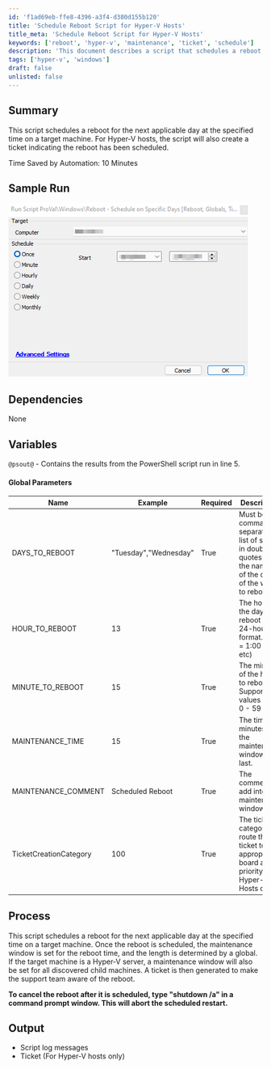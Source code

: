 ```yaml
---
id: 'f1ad69eb-ffe8-4396-a3f4-d380d155b120'
title: 'Schedule Reboot Script for Hyper-V Hosts'
title_meta: 'Schedule Reboot Script for Hyper-V Hosts'
keywords: ['reboot', 'hyper-v', 'maintenance', 'ticket', 'schedule']
description: 'This document describes a script that schedules a reboot for the next applicable day at a specified time on a target machine. For Hyper-V hosts, it also creates a ticket indicating that the reboot has been scheduled, ensuring that the support team is informed.'
tags: ['hyper-v', 'windows']
draft: false
unlisted: false
---
```

## Summary

This script schedules a reboot for the next applicable day at the specified time on a target machine. For Hyper-V hosts, the script will also create a ticket indicating the reboot has been scheduled. 

Time Saved by Automation: 10 Minutes

## Sample Run

![Sample Run](../../../static/img/Reboot---Schedule-on-Specific-Days/image_1.png)

## Dependencies

None

## Variables

`@psout@` - Contains the results from the PowerShell script run in line 5.

#### Global Parameters

| Name                     | Example                       | Required | Description                                                                                              |
|--------------------------|-------------------------------|----------|----------------------------------------------------------------------------------------------------------|
| DAYS_TO_REBOOT           | "Tuesday","Wednesday"         | True     | Must be a comma-separated list of strings in double quotes with the names of the days of the week to reboot. |
| HOUR_TO_REBOOT           | 13                            | True     | The hour of the day to reboot in a 24-hour format. (13 = 1:00 PM etc)                                 |
| MINUTE_TO_REBOOT         | 15                            | True     | The minute of the hour to reboot. Supports values from 0 - 59                                          |
| MAINTENANCE_TIME         | 15                            | True     | The time in minutes for the maintenance window to last.                                                |
| MAINTENANCE_COMMENT      | Scheduled Reboot              | True     | The comment to add into the maintenance window.                                                          |
| TicketCreationCategory    | 100                           | True     | The ticket category to route this ticket to the appropriate board and priority. (For Hyper-V Hosts only) |

## Process

This script schedules a reboot for the next applicable day at the specified time on a target machine. Once the reboot is scheduled, the maintenance window is set for the reboot time, and the length is determined by a global. If the target machine is a Hyper-V server, a maintenance window will also be set for all discovered child machines. A ticket is then generated to make the support team aware of the reboot. 

**To cancel the reboot after it is scheduled, type "shutdown /a" in a command prompt window. This will abort the scheduled restart.**

## Output

- Script log messages
- Ticket (For Hyper-V hosts only)












